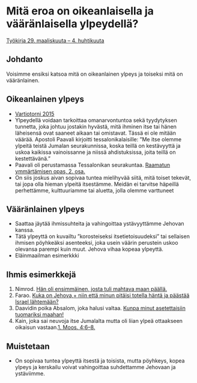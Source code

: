 # Mitä eroa on oikeanlaisella ja vääränlaisella ylpeydellä?
[Työkirja 29. maaliskuuta – 4. huhtikuuta](https://wol.jw.org/fi/wol/d/r16/lp-fi/202021091)


## Johdanto
Voisimme ensiksi katsoa mitä on oikeanlainen ylpeys ja toiseksi mitä on vääränlainen.


## Oikeanlainen ylpeys
* [Vartiotorni 2015](https://wol.jw.org/fi/wol/d/r16/lp-fi/2015363#h=12:0-14:0)
*  Ylpeydellä voidaan tarkoittaa omanarvontuntoa sekä tyydytyksen tunnetta, joka johtuu jostakin hyvästä, mitä ihminen itse tai hänen läheisensä ovat saaneet aikaan tai omistavat. Tässä ei ole mitään väärää. Apostoli Paavali kirjoitti tessalonikalaisille: ”Me itse olemme ylpeitä teistä Jumalan seurakunnissa, koska teillä on kestävyyttä ja uskoa kaikissa vainoissanne ja niissä ahdistuksissa, joita teillä on kestettävänä.”
* Paavali oli perustamassa Tessalonikan seurakuntaa. [Raamatun ymmärtämisen opas, 2. osa.](https://wol.jw.org/fi/wol/d/r16/lp-fi/1200004378)
* On siis joskus aivan sopivaa tuntea mielihyvää siitä, mitä toiset tekevät, tai jopa olla hieman ylpeitä itsestämme. Meidän ei tarvitse häpeillä perhettämme, kulttuuriamme tai aluetta, jolla olemme varttuneet


## Vääränlainen ylpeys
* Saattaa jäytää ihmissuhteita ja vahingoittaa ystävyyttämme Jehovan kanssa.
* Tätä ylpeyttä on kuvailtu ”korosteiseksi itsetietoisuudeksi” tai sellaisen ihmisen pöyhkeäksi asenteeksi, joka usein väärin perustein uskoo olevansa parempi kuin muut. Jehova vihaa kopeaa ylpeyttä.
* Eläinmaailman esimerkkki

## Ihmis esimerkkejä
1. Nimrod. [Hän oli ensimmäinen, josta tuli mahtava maan päällä.](https://wol.jw.org/fi/wol/b/r16/lp-fi/nwtsty/1/10#study=discover&v=1:10:8-1:10:9)
2. Farao. [Kuka on Jehova,+ niin että minun pitäisi totella häntä ja päästää Israel lähtemään?](https://wol.jw.org/fi/wol/b/r16/lp-fi/nwtsty/2/5#study=discover&v=2:5:1-2:5:2)
3. Daavidin poika Absalom, joka halusi valtaa. [Kunpa minut asetettaisiin tuomariksi maahan!](https://wol.jw.org/fi/wol/b/r16/lp-fi/nwtsty/10/15#study=discover&v=10:15:4-10:15:6)
4. Kain, joka sai neuvoja itse Jumalalta mutta oli liian ylpeä ottaakseen oikaisun vastaan.[1. Moos. 4:6–8.](https://wol.jw.org/fi/wol/b/r16/lp-fi/nwtsty/1/4#study=discover&v=1:4:6-1:4:8)


## Muistetaan
* On sopivaa tuntea ylpeyttä itsestä ja toisista, mutta pöyhkeys, kopea ylpeys ja kerskailu voivat vahingoittaa suhdettamme Jehovaan ja ystäviimme.
